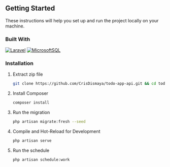 
## Getting Started

These instructions will help you set up and run the project locally on your machine.


### Built With

[![Laravel][Laravel]][Laravel-url]
[![MicrosoftSQL][MicrosoftSQL]][MicrosoftSQL-url]

### Installation

1. Extract zip file
   ```sh
   git clone https://github.com/CrisDismaya/todo-app-api.git && cd todo-app-api
   ```
2. Install Composer
   ```sh
   composer install
   ```
3. Run the migration
    ```sh
    php artisan migrate:fresh --seed
    ```
4. Compile and Hot-Reload for Development
    ```sh
    php artisan serve
    ```
5. Run the schedule
    ```sh
    php artisan schedule:work
    ```

<!-- MARKDOWN LINKS & IMAGES -->
[Php]: https://img.shields.io/badge/PHP-777BB4?style=for-the-badge&logo=php&logoColor=white
[Php-url]: https://www.php.net/

[JavaScript]: https://img.shields.io/badge/JavaScript-F7DF1E?style=for-the-badge&logo=javascript&logoColor=black
[JavaScript-url]: https://www.javascript.com/

[JQuery]: https://img.shields.io/badge/jQuery-0769AD?style=for-the-badge&logo=jquery&logoColor=white
[JQuery-url]: https://jquery.com/

[Laravel]: https://img.shields.io/badge/Laravel-FF2D20?style=for-the-badge&logo=laravel&logoColor=white
[Laravel-url]: https://laravel.com/

[Vue]: https://img.shields.io/badge/Vue.js-35495E?style=for-the-badge&logo=vue.js&logoColor=4FC08D
[Vue-url]: https://vuejs.org/

[TypeScript]: https://img.shields.io/badge/TypeScript-007ACC?style=for-the-badge&logo=typescript&logoColor=white
[TypeScript-url]: https://www.typescriptlang.org/

[Bootstrap]: https://img.shields.io/badge/Bootstrap-563D7C?style=for-the-badge&logo=bootstrap&logoColor=white
[Bootstrap-url]: https://getbootstrap.com/

[Python]: https://img.shields.io/badge/Python-14354C?style=for-the-badge&logo=python&logoColor=white
[Python-url]: https://www.python.org/

[PostgreSQL]: https://img.shields.io/badge/PostgreSQL-316192?style=for-the-badge&logo=postgresql&logoColor=white
[PostgreSQL-url]: https://www.postgresql.org/

[MicrosoftSQL]: https://img.shields.io/badge/Microsoft_SQL_Server-CC2927?style=for-the-badge&logo=microsoft-sql-server&logoColor=white
[MicrosoftSQL-url]: https://www.microsoft.com/en-ph/



